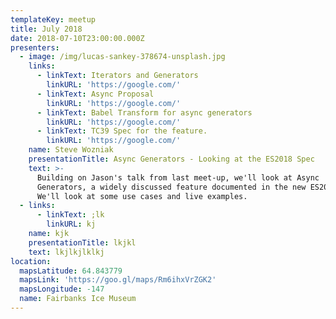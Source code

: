 ```yaml
---
templateKey: meetup
title: July 2018
date: 2018-07-10T23:00:00.000Z
presenters:
  - image: /img/lucas-sankey-378674-unsplash.jpg
    links:
      - linkText: Iterators and Generators
        linkURL: 'https://google.com/'
      - linkText: Async Proposal
        linkURL: 'https://google.com/'
      - linkText: Babel Transform for async generators
        linkURL: 'https://google.com/'
      - linkText: TC39 Spec for the feature.
        linkURL: 'https://google.com/'
    name: Steve Wozniak
    presentationTitle: Async Generators - Looking at the ES2018 Spec
    text: >-
      Building on Jason's talk from last meet-up, we'll look at Async
      Generators, a widely discussed feature documented in the new ES2018 spec.
      We'll look at some use cases and live examples.
  - links:
      - linkText: ;lk
        linkURL: kj
    name: kjk
    presentationTitle: lkjkl
    text: lkjlkjlklkj
location:
  mapsLatitude: 64.843779
  mapsLink: 'https://goo.gl/maps/Rm6ihxVrZGK2'
  mapsLongitude: -147
  name: Fairbanks Ice Museum
---
```


